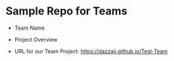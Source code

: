 # Sample Repo for Teams

* Team Name

* Project Overview

* URL for our Team Project:  https://dazzaji.github.io/Test-Team
